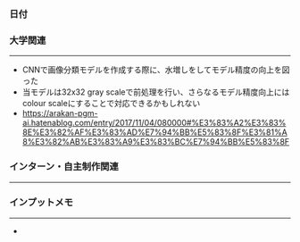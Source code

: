 ### 日付
### 大学関連
* * *
- CNNで画像分類モデルを作成する際に、水増しをしてモデル精度の向上を図った
- 当モデルは32x32 gray scaleで前処理を行い、さらなるモデル精度向上にはcolour scaleにすることで対応できるかもしれない
- https://arakan-pgm-ai.hatenablog.com/entry/2017/11/04/080000#%E3%83%A2%E3%83%8E%E3%82%AF%E3%83%AD%E7%94%BB%E5%83%8F%E3%81%A8%E3%82%AB%E3%83%A9%E3%83%BC%E7%94%BB%E5%83%8F
### インターン・自主制作関連
* * *
### インプットメモ
* * *
- 
